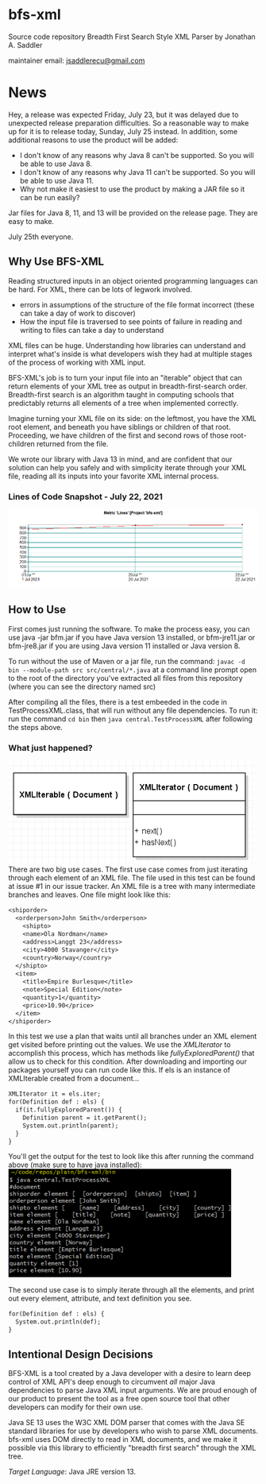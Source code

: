# bfs-xml
Source code repository Breadth First Search Style XML Parser
by Jonathan A. Saddler

maintainer email: jsaddlerecu@gmail.com

# News
Hey, a release was expected Friday, July 23, but it was delayed due to unexpected release preparation difficulties. 
So a reasonable way to make up for it is to release today, Sunday, July 25 instead. 
In addition, some additional reasons to use the product will be added: 
* I don't know of any reasons why Java 8 can't be supported. So you will be able to use Java 8. 
* I don't know of any reasons why Java 11 can't be supported. So you will be able to use Java 11. 
* Why not make it easiest to use the product by making a JAR file so it can be run easily? 

Jar files for Java 8, 11, and 13 will be provided on the release page. They are easy to make. 

July 25th everyone. 

## Why Use BFS-XML
Reading structured inputs in an object oriented programming languages can be hard. For XML, there can be lots of legwork involved. 

* errors in assumptions of the structure of the file format incorrect (these can take a day of work to discover)
* How the input file is traversed to see points of failure in reading and writing to files can take a day to understand 

XML files can be huge.  Understanding how libraries can understand and interpret what's inside is what developers wish they had at multiple stages of the process of working with XML input. 

BFS-XML's job is to turn your input file into an "iterable" object that can return elements of your XML tree as output in breadth-first-search order. Breadth-first search is an algorithm taught in computing schools that predictably returns all elements of a tree when implemented correctly. 

Imagine turning your XML file on its side: on the leftmost, you have the XML root element, and beneath you have siblings or children of that root.  Proceeding, we have children of the first and second rows of those root-children returned from the file. 

We wrote our library with Java 13 in mind, and are confident that our solution can help you safely and with simplicity iterate through your XML file, reading all its inputs into your favorite XML internal process. 
### Lines of Code Snapshot - July 22, 2021 
![CurrentLinesOfCode](https://github.com/jazad136/bfs-xml/blob/main/imagehistory/Jul22_2021_status.bmp)

## How to Use
First comes just running the software. 
To make the process easy, you can use java -jar bfm.jar if you have Java version 13 installed, or bfm-jre11.jar or bfm-jre8.jar if you are using Java version 11 installed or Java version 8.

To run without the use of Maven or a jar file, run the command: `javac -d bin --module-path src src/central/*.java`
at a command line prompt open to the root of the directory you've extracted all files from this repository (where you can see the directory named src)

After compiling all the files, there is a test embeeded in the code in TestProcessXML.class, that will run without any file dependencies.
To run it: run the command `cd bin` then `java central.TestProcessXML` after following the steps above. 

### What just happened? 
![BFSXMLUML](https://github.com/jazad136/bfs-xml/blob/main/imagehistory/BFSXMLImage.png)
There are two big use cases. The first use case comes from just iterating through each element of an XML file. The file used in this test can be found at issue #1 in our issue tracker. An XML file is a tree with many intermediate branches and leaves. One file might look like this: 
```
<shiporder> 
  <orderperson>John Smith</orderperson> 
    <shipto> 								
    <name>Ola Nordman</name> 			
    <address>Langgt 23</address>			
    <city>4000 Stavanger</city> 
    <country>Norway</country>			
  </shipto>
  <item>
    <title>Empire Burlesque</title>
    <note>Special Edition</note>
    <quantity>1</quantity>
    <price>10.90</price>
  </item>					
</shiporder>	
```
In this test we use a plan that waits until all branches under an XML element get visited before printing out the values.
We use the *XMLIterator* to accomplish this process, which has methods like *fullyExploredParent()* that allow us to check for this condition. 
After downloading and importing our packages yourself you can run code like this. If els is an instance of XMLIterable created from a document... 
```
XMLIterator it = els.iter;
for(Definition def : els) { 
  if(it.fullyExploredParent()) {
    Definition parent = it.getParent();
    System.out.println(parent);
  }
}
```
You'll get the output for the test to look like this after running the command above (make sure to have java installed): 
![BFSXML Test Output](https://github.com/jazad136/bfs-xml/blob/main/imagehistory/BFSXMLTestOutput.png)

The second use case is to simply iterate through all the elements, and print out every element, attribute, and text definition you see. 
```
for(Definition def : els) { 
  System.out.println(def);
}
```
## Intentional Design Decisions

BFS-XML is a tool created by a Java developer with a desire to learn deep control of XML API's deep enough to circumvent *all* major Java dependencies to parse Java XML input arguments. We are proud enough of our product to present the tool as a free open source tool that other developers can modify for their own use. 

Java SE 13 uses the W3C XML DOM parser that comes with the Java SE standard libraries for use by developers who wish to parse XML documents. bfs-xml uses DOM directly to read in XML documents, and we make it possible via this library to efficiently "breadth first search" through the XML tree. 

*Target Language*: Java JRE version 13.

